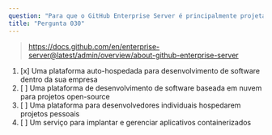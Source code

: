 ```yaml
---
question: "Para que o GitHub Enterprise Server é principalmente projetado?"
title: "Pergunta 030"
---
```


> https://docs.github.com/en/enterprise-server@latest/admin/overview/about-github-enterprise-server
1. [x] Uma plataforma auto-hospedada para desenvolvimento de software dentro da sua empresa  
1. [ ] Uma plataforma de desenvolvimento de software baseada em nuvem para projetos open-source  
1. [ ] Uma plataforma para desenvolvedores individuais hospedarem projetos pessoais  
1. [ ] Um serviço para implantar e gerenciar aplicativos containerizados  
